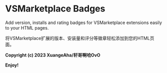 # VSMarketplace Badges

Add version, installs and rating badges for VSMarketplace extensions easily to your HTML pages.

将VSMarketplace扩展的版本、安装量和评分等徽章轻松添加到您的HTML页面。

**Copyright (c) 2023 XuangeAha/轩哥啊哈OvO**

**Enjoy!**
